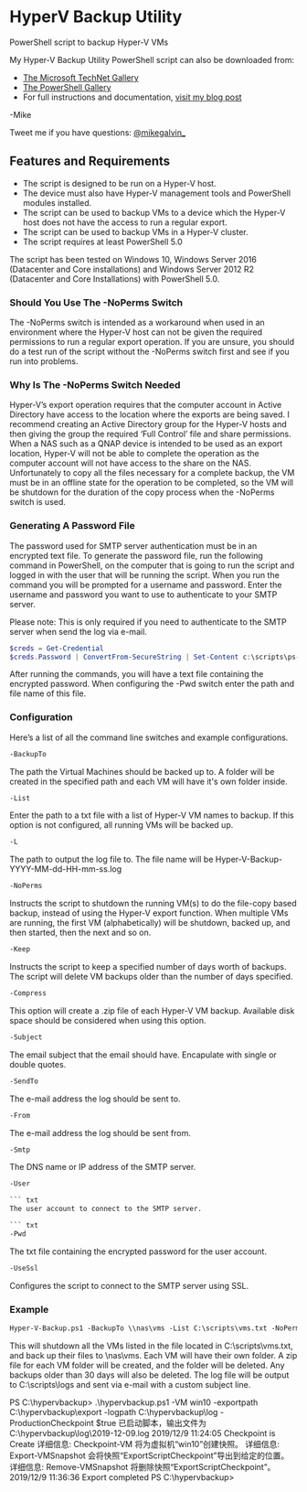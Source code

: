 # HyperV Backup Utility

PowerShell script to backup Hyper-V VMs

My Hyper-V Backup Utility PowerShell script can also be downloaded from:

* [The Microsoft TechNet Gallery](https://gallery.technet.microsoft.com/PowerShell-Hyper-V-Backup-7d444752)
* [The PowerShell Gallery](https://www.powershellgallery.com/packages/Hyper-V-Backup)
* For full instructions and documentation, [visit my blog post](https://gal.vin/2017/09/18/vm-backup-for-hyper-v)

-Mike

Tweet me if you have questions: [@mikegalvin_](https://twitter.com/mikegalvin_)

## Features and Requirements

* The script is designed to be run on a Hyper-V host.
* The device must also have Hyper-V management tools and PowerShell modules installed.
* The script can be used to backup VMs to a device which the Hyper-V host does not have the access to run a regular export.
* The script can be used to backup VMs in a Hyper-V cluster.
* The script requires at least PowerShell 5.0

The script has been tested on Windows 10, Windows Server 2016 (Datacenter and Core installations) and Windows Server 2012 R2 (Datacenter and Core Installations) with PowerShell 5.0.

### Should You Use The -NoPerms Switch

The -NoPerms switch is intended as a workaround when used in an environment where the Hyper-V host can not be given the required permissions to run a regular export operation. If you are unsure, you should do a test run of the script without the -NoPerms switch first and see if you run into problems.

### Why Is The -NoPerms Switch Needed

Hyper-V’s export operation requires that the computer account in Active Directory have access to the location where the exports are being saved. I recommend creating an Active Directory group for the Hyper-V hosts and then giving the group the required ‘Full Control’ file and share permissions. When a NAS such as a QNAP device is intended to be used as an export location, Hyper-V will not be able to complete the operation as the computer account will not have access to the share on the NAS. Unfortunately to copy all the files necessary for a complete backup, the VM must be in an offline state for the operation to be completed, so the VM will be shutdown for the duration of the copy process when the -NoPerms switch is used.

### Generating A Password File

The password used for SMTP server authentication must be in an encrypted text file. To generate the password file, run the following command in PowerShell, on the computer that is going to run the script and logged in with the user that will be running the script. When you run the command you will be prompted for a username and password. Enter the username and password you want to use to authenticate to your SMTP server.

Please note: This is only required if you need to authenticate to the SMTP server when send the log via e-mail.

``` powershell
$creds = Get-Credential
$creds.Password | ConvertFrom-SecureString | Set-Content c:\scripts\ps-script-pwd.txt
```

After running the commands, you will have a text file containing the encrypted password. When configuring the -Pwd switch enter the path and file name of this file.

### Configuration

Here’s a list of all the command line switches and example configurations.

``` txt
-BackupTo
```

The path the Virtual Machines should be backed up to. A folder will be created in the specified path and each VM will have it's own folder inside.

``` txt
-List
```

Enter the path to a txt file with a list of Hyper-V VM names to backup. If this option is not configured, all running VMs will be backed up.

``` txt
-L
```

The path to output the log file to. The file name will be Hyper-V-Backup-YYYY-MM-dd-HH-mm-ss.log

``` txt
-NoPerms
```

Instructs the script to shutdown the running VM(s) to do the file-copy based backup, instead of using the Hyper-V export function. When multiple VMs are running, the first VM (alphabetically) will be shutdown, backed up, and then started, then the next and so on.

``` txt
-Keep
```

Instructs the script to keep a specified number of days worth of backups. The script will delete VM backups older than the number of days specified.

``` txt
-Compress
```

This option will create a .zip file of each Hyper-V VM backup. Available disk space should be considered when using this option.

``` txt
-Subject
```

The email subject that the email should have. Encapulate with single or double quotes.

``` txt
-SendTo
```

The e-mail address the log should be sent to.

``` txt
-From
```

The e-mail address the log should be sent from.

``` txt
-Smtp
```

The DNS name or IP address of the SMTP server.

``` txt
-User

``` txt
The user account to connect to the SMTP server.

``` txt
-Pwd
```

The txt file containing the encrypted password for the user account.

``` txt
-UseSsl
```

Configures the script to connect to the SMTP server using SSL.

### Example

``` txt
Hyper-V-Backup.ps1 -BackupTo \\nas\vms -List C:\scripts\vms.txt -NoPerms -Keep 30 -Compress -L C:\scripts\logs -Subject 'Server: Hyper-V Backup' -SendTo me@contoso.com -From hyperv@contoso.com -Smtp smtp.outlook.com -User user -Pwd C:\foo\pwd.txt -UseSsl
```

This will shutdown all the VMs listed in the file located in C:\scripts\vms.txt, and back up their files to \\nas\vms. Each VM will have their own folder. A zip file for each VM folder will be created, and the folder will be deleted. Any backups older than 30 days will also be deleted. The log file will be output to C:\scripts\logs and sent via e-mail with a custom subject line.


PS C:\hypervbackup> .\hypervbackup.ps1 -VM win10 -exportpath C:\hypervbackup\export -logpath C:\hypervbackup\log -ProductionCheckpoint $true
已启动脚本，输出文件为 C:\hypervbackup\log\2019-12-09.log
2019/12/9 11:24:05 Checkpoint is Create
详细信息: Checkpoint-VM 将为虚拟机“win10”创建快照。
详细信息: Export-VMSnapshot 会将快照“ExportScriptCheckpoint”导出到给定的位置。
详细信息: Remove-VMSnapshot 将删除快照“ExportScriptCheckpoint”。
2019/12/9 11:36:36 Export completed
PS C:\hypervbackup>
